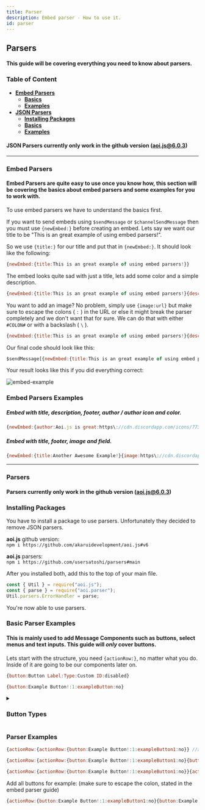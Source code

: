 ```yaml
---
title: Parser 
description: Embed parser - How to use it.
id: parser
---
```


## Parsers

#### This guide will be covering everything you need to know about parsers.

### Table of Content
  - **[Embed Parsers][1]**
    - **[Basics][1]**
    - **[Examples][1]**
  - **[JSON Parsers][2]**
    - **[Installing Packages][2.1]**
    - **[Basics][2.2]**
    - **[Examples][2.3]**

#### **JSON Parsers currently only work in the github version ([aoi.js@6.0.3][aoi-github])**

---

### Embed Parsers
#### Embed Parsers are quite easy to use once you know how, this section will be covering the basics about embed parsers and some examples for you to work with.

To use embed parsers we have to understand the basics first.

If you want to send embeds using `$sendMessage` or `$channelSendMessage` then you must use `{newEmbed:}` before creating an embed. Lets say we want our title to be "This is an great example of using embed parsers!". 

So we use `{title:}` for our title and put that in `{newEmbed:}`. It should look like the following:

```js
{newEmbed:{title:This is an great example of using embed parsers!}}
``` 

The embed looks quite sad with just a title, lets add some color and a simple description.

```js
{newEmbed:{title:This is an great example of using embed parsers!}{description:I love the color Red!}{color:Red}}
``` 

You want to add an image? No problem, simply use `{image:url}` but make sure to escape the colons ( `:` ) in the URL or else it might break the parser completely and we don't want that for sure. We can do that with either `#COLON#` or with a backslash ( `\` ).

```js
{newEmbed:{title:This is an great example of using embed parsers!}{description:I love the color Red!}{image:https\://cdn.discordapp.com/icons/773352845738115102/f6b0d1a62a83397976ea441c5377e6ad.png?size=128}{color:Red}}
``` 

Our final code should look like this:

```js
$sendMessage[{newEmbed:{title:This is an great example of using embed parsers!}{description:I love the color Red!}{image:https\://cdn.discordapp.com/icons/773352845738115102/f6b0d1a62a83397976ea441c5377e6ad.png?size=128}{color:Red}}]
```

Your result looks like this if you did everything correct:

![embed-example][embed-example]

### Embed Parsers Examples

##### Embed with title, description, footer, author / author icon  and color.

```js
{newEmbed:{author:Aoi.js is great:https\://cdn.discordapp.com/icons/773352845738115102/f6b0d1a62a83397976ea441c5377e6ad.png?size=128}{title:Awesome Example!}{description:I love embed parsers!}{footer:Example #1}{color:Blue}}
```

##### Embed with title, footer, image and field.

```js 
{newEmbed:{title:Another Awesome Example!}{image:https\://cdn.discordapp.com/icons/773352845738115102/f6b0d1a62a83397976ea441c5377e6ad.png?size=128}{field:This is a field title!:And a field description which is not inline!:no}{footer:Example #2}}
``` 

---

### Parsers
#### **Parsers currently only work in the github version ([aoi.js@6.0.3][aoi-github])**

### Installing Packages

You have to install a package to use parsers. Unfortunately they decided to remove JSON parsers.

**aoi.js** github version: <br>
`npm i https://github.com/akaruidevelopment/aoi.js#v6`

**aoi.js** parsers: <br>
`npm i https://github.com/usersatoshi/parsers#main`

After you installed both, add this to the top of your main file.
```js
const { Util } = require("aoi.js");
const { parse } = require("aoi.parser");
Util.parsers.ErrorHandler = parse;
```

You're now able to use parsers.

### Basic Parser Examples

#### This is mainly used to add Message Components such as buttons, select menus and text inputs. This guide will *only* cover buttons.

Lets start with the structure, you need `{actionRow:}`, no matter what you do. Inside of it are going to be our components later on.

```js
{button:Button Label:Type:Custom ID:disabled}
```

```js
{button:Example Button!:1:exampleButton:no}
```
<details>
  <summary> <h3> Button Types </h3></summary>

| Name      | ID  |  Color  |
| --------- | :-: | :-----: |
| Primary   |	1 	| blurple |	
| Secondary |	2	  | grey    |	
| Success   |	3   |	green   |	
| Danger    |	4   |	red     |
| Link	    | 5  	| grey    |

  ### Make sure to use the ID as button style.

</details>

### Parser Examples

```js
{actionRow:{actionRow:{button:Example Button!:1:exampleButton1:no}} //adds one button
```
```js
{actionRow:{actionRow:{button:Example Button!:1:exampleButton1:no}{button:Example Button!:2:exampleButton2:no}} //adds two buttons in the same row
```
```js
{actionRow:{actionRow:{button:Example Button!:1:exampleButton1:no}}{actionRow:{button:Example Button!:2:exampleButton2:no}} //adds two buttons in two different rows
```

Add all buttons for example: (make sure to escape the colon, stated in the embed parser guide)
```js
{actionRow:{button:Example Button!:1:exampleButton1:no}{button:Example Button!:2:exampleButton2:no}{button:Example Button!:4:exampleButton3:no}{button:Example Button!:3:exampleButton4:no}{button:Example Button!:5:https://discord.com:no}}{actionRow:{button:Example Button!:1:exampleButton1.1:yes}{button:Example Button!:2:exampleButton2.1:yes}{button:Example Button!:4:exampleButton3.1:yes}{button:Example Button!:3:exampleButton4.1:yes}{button:Example Button!:5:https://discord.com:yes}}
```

<!--- links -->
[1]: #embed-parsers
[2]: #parsers
[2.1]: #installing-packages
[2.2]: #basic-parser-examples
[2.3]: #parser-examples
[embed-example]: https://cdn.discordapp.com/attachments/1061712111052521493/1061764337691279460/image_3.png
[aoi-github]: https://github.com/akaruidevelopment/aoi.js#v6
[ayaka-parser]: https://github.com/usersatoshi/parsers#main
